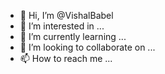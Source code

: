 - 👋 Hi, I’m @VishalBabel
- 👀 I’m interested in ...
- 🌱 I’m currently learning ...
- 💞️ I’m looking to collaborate on ...
- 📫 How to reach me ...

<!---
VishalBabel/VishalBabel is a ✨ special ✨ repository because its `README.md` (this file) appears on your GitHub profile.
You can click the Preview link to take a look at your changes.
--->
